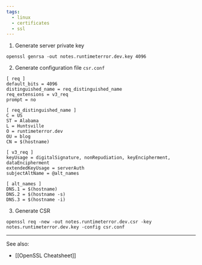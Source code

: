 ```yaml
---
tags:
  - linux
  - certificates
  - ssl
---
```

1. Generate server private key
```shell
openssl genrsa -out notes.runtimeterror.dev.key 4096
```
2. Generate configuration file `csr.conf`
```
[ req ]
default_bits = 4096
distinguished_name = req_distinguished_name
req_extensions = v3_req
prompt = no

[ req_distinguished_name ]
C = US
ST = Alabama
L = Huntsville
O = runtimeterror.dev
OU = blog
CN = $(hostname)

[ v3_req ]
keyUsage = digitalSignature, nonRepudiation, keyEncipherment, dataEncipherment
extendedKeyUsage = serverAuth
subjectAltName = @alt_names

[ alt_names ]
DNS.1 = $(hostname)
DNS.2 = $(hostname -s)
DNS.3 = $(hostname -i)
```
3. Generate CSR
```shell
openssl req -new -out notes.runtimeterror.dev.csr -key notes.runtimeterror.dev.key -config csr.conf
```

---
See also:
- [[OpenSSL Cheatsheet]]